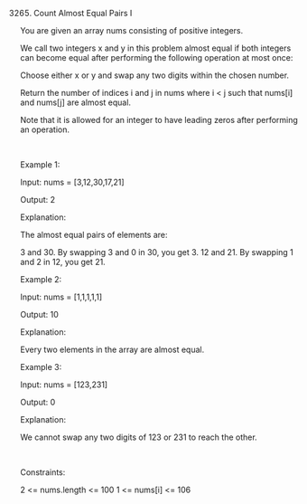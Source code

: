 3265. Count Almost Equal Pairs I

You are given an array nums consisting of positive integers.

We call two integers x and y in this problem almost equal if both integers can become equal after performing the following operation at most once:

Choose either x or y and swap any two digits within the chosen number.

Return the number of indices i and j in nums where i < j such that nums[i] and nums[j] are almost equal.

Note that it is allowed for an integer to have leading zeros after performing an operation.

 

Example 1:

Input: nums = [3,12,30,17,21]

Output: 2

Explanation:

The almost equal pairs of elements are:

3 and 30. By swapping 3 and 0 in 30, you get 3.
12 and 21. By swapping 1 and 2 in 12, you get 21.

Example 2:

Input: nums = [1,1,1,1,1]

Output: 10

Explanation:

Every two elements in the array are almost equal.

Example 3:

Input: nums = [123,231]

Output: 0

Explanation:

We cannot swap any two digits of 123 or 231 to reach the other.

 

Constraints:

2 <= nums.length <= 100
1 <= nums[i] <= 106